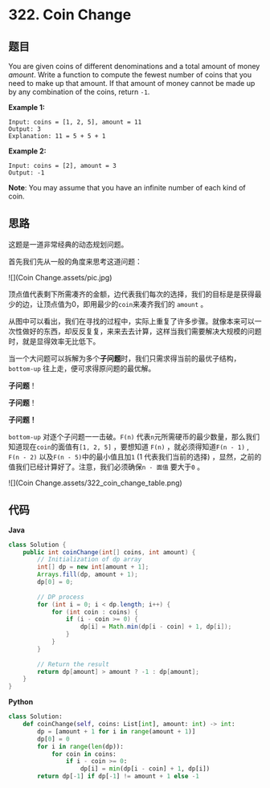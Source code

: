 # 322. Coin Change

## 题目

You are given coins of different denominations and a total amount of money *amount*. Write a function to compute the fewest number of coins that you need to make up that amount. If that amount of money cannot be made up by any combination of the coins, return `-1`.

**Example 1:**

```
Input: coins = [1, 2, 5], amount = 11
Output: 3 
Explanation: 11 = 5 + 5 + 1
```

**Example 2:**

```
Input: coins = [2], amount = 3
Output: -1
```

**Note**:
You may assume that you have an infinite number of each kind of coin.



## 思路

这题是一道非常经典的动态规划问题。

首先我们先从一般的角度来思考这道问题：

![](Coin Change.assets/pic.jpg)



顶点值代表剩下所需凑齐的金额，边代表我们每次的选择，我们的目标是是获得最少的边，让顶点值为0，即用最少的```coin```来凑齐我们的 ```amount``` 。

从图中可以看出，我们在寻找的过程中，实际上重复了许多步骤。就像本来可以一次性做好的东西，却反反复复，来来去去计算，这样当我们需要解决大规模的问题时，就是显得效率无比低下。

当一个大问题可以拆解为多个**子问题**时，我们只需求得当前的最优子结构，```bottom-up``` 往上走，便可求得原问题的最优解。

**子问题**！

**子问题**！

**子问题！**



```bottom-up``` 对逐个子问题一一击破。```F(n)``` 代表```n```元所需硬币的最少数量，那么我们知道现在```coin```的面值有```[1, 2, 5]``` ，要想知道 ```F(n)``` ，就必须得知道```F(n - 1)``` , ```F(n - 2)``` 以及```F(n - 5)```中的最小值且加```1``` (1 代表我们当前的选择) ，显然，之前的值我们已经计算好了。注意，我们必须确保```n - 面值``` 要大于`0` 。



![](Coin Change.assets/322_coin_change_table.png)



## 代码

**Java**

```java
class Solution {
    public int coinChange(int[] coins, int amount) {
        // Initialization of dp array
        int[] dp = new int[amount + 1];
        Arrays.fill(dp, amount + 1);
        dp[0] = 0;
        
        // DP process
        for (int i = 0; i < dp.length; i++) {
            for (int coin : coins) {
                if (i - coin >= 0) {
                    dp[i] = Math.min(dp[i - coin] + 1, dp[i]);
                }
            }
        }
        
        // Return the result
        return dp[amount] > amount ? -1 : dp[amount];
    }
}

```

**Python**

```python
class Solution:
    def coinChange(self, coins: List[int], amount: int) -> int:
        dp = [amount + 1 for i in range(amount + 1)]
        dp[0] = 0
        for i in range(len(dp)):
            for coin in coins:
                if i - coin >= 0:
                    dp[i] = min(dp[i - coin] + 1, dp[i])
        return dp[-1] if dp[-1] != amount + 1 else -1
        
```

